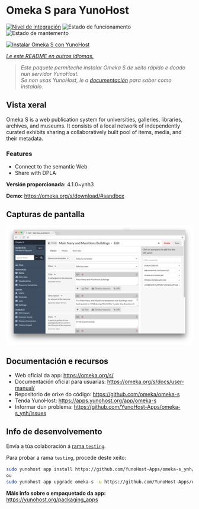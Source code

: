 <!--
NOTA: Este README foi creado automáticamente por <https://github.com/YunoHost/apps/tree/master/tools/readme_generator>
NON debe editarse manualmente.
-->

# Omeka S para YunoHost

[![Nivel de integración](https://dash.yunohost.org/integration/omeka-s.svg)](https://dash.yunohost.org/appci/app/omeka-s) ![Estado de funcionamento](https://ci-apps.yunohost.org/ci/badges/omeka-s.status.svg) ![Estado de mantemento](https://ci-apps.yunohost.org/ci/badges/omeka-s.maintain.svg)

[![Instalar Omeka S con YunoHost](https://install-app.yunohost.org/install-with-yunohost.svg)](https://install-app.yunohost.org/?app=omeka-s)

*[Le este README en outros idiomas.](./ALL_README.md)*

> *Este paquete permíteche instalar Omeka S de xeito rápido e doado nun servidor YunoHost.*  
> *Se non usas YunoHost, le a [documentación](https://yunohost.org/install) para saber como instalalo.*

## Vista xeral

Omeka S is a web publication system for universities, galleries, libraries, archives, and museums. It consists of a local network of independently curated exhibits sharing a collaboratively built pool of items, media, and their metadata.

### Features

- Connect to the semantic Web
- Share with DPLA

**Versión proporcionada:** 4.1.0~ynh3

**Demo:** <https://omeka.org/s/download/#sandbox>

## Capturas de pantalla

![Captura de pantalla de Omeka S](./doc/screenshots/omeka-s.png)

## Documentación e recursos

- Web oficial da app: <https://omeka.org/s/>
- Documentación oficial para usuarias: <https://omeka.org/s/docs/user-manual/>
- Repositorio de orixe do código: <https://github.com/omeka/omeka-s>
- Tenda YunoHost: <https://apps.yunohost.org/app/omeka-s>
- Informar dun problema: <https://github.com/YunoHost-Apps/omeka-s_ynh/issues>

## Info de desenvolvemento

Envía a túa colaboración á [rama `testing`](https://github.com/YunoHost-Apps/omeka-s_ynh/tree/testing).

Para probar a rama `testing`, procede deste xeito:

```bash
sudo yunohost app install https://github.com/YunoHost-Apps/omeka-s_ynh/tree/testing --debug
ou
sudo yunohost app upgrade omeka-s -u https://github.com/YunoHost-Apps/omeka-s_ynh/tree/testing --debug
```

**Máis info sobre o empaquetado da app:** <https://yunohost.org/packaging_apps>
